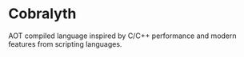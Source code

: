 # Cobralyth
AOT compiled language inspired by C/C++ performance and modern features from scripting languages.
